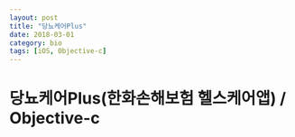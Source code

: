 ```yaml
---
layout: post
title: "당뇨케어Plus"
date: 2018-03-01
category: bio
tags: [iOS, Objective-c]
---
```

# 당뇨케어Plus(한화손해보험 헬스케어앱) / Objective-c
<!-- more -->